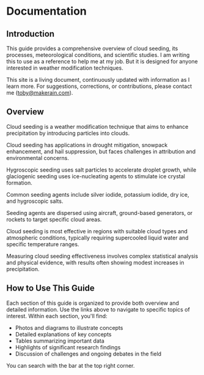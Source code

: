# Documentation

## Introduction

This guide provides a comprehensive overview of cloud seeding, its processes, meteorological conditions, and scientific studies. I am writing this to use as a reference to help me at my job. But it is designed for anyone interested in weather modification techniques.

This site is a living document, continuously updated with information as I learn more. For suggestions, corrections, or contributions, please contact me (toby@makerain.com).

## Overview

Cloud seeding is a weather modification technique that aims to enhance precipitation by introducing particles into clouds.

Cloud seeding has applications in drought mitigation, snowpack enhancement, and hail suppression, but faces challenges in attribution and environmental concerns.

Hygroscopic seeding uses salt particles to accelerate droplet growth, while glaciogenic seeding uses ice-nucleating agents to stimulate ice crystal formation.

Common seeding agents include silver iodide, potassium iodide, dry ice, and hygroscopic salts.

Seeding agents are dispersed using aircraft, ground-based generators, or rockets to target specific cloud areas.

Cloud seeding is most effective in regions with suitable cloud types and atmospheric conditions, typically requiring supercooled liquid water and specific temperature ranges.

Measuring cloud seeding effectiveness involves complex statistical analysis and physical evidence, with results often showing modest increases in precipitation.
<!-- ## Table of Contents -->
<!-- 
1. [Seeding](seeding.md)
    - [Seeding Process](seeding.md#1-seeding-process)
        - [Aggregation](seeding.md#11-aggregation)
        - [Cloud Condensation Nuclei (CCN)](seeding.md#12-cloud-condensation-nuclei-ccn)
        - [Ice Nucleating Particles (INP)](seeding.md#13-ice-nucleating-particles-inp)
        - [Particle Sizes and Distribution](seeding.md#14-particle-sizes-and-distribution)
        - [Over-seeding and Competition Effect](seeding.md#15-over-seeding-and-competition-effect)
    - [Types of Seeding](seeding.md#2-types-of-seeding)
        - [Glaciogenic Seeding](seeding.md#21-glaciogenic-seeding)
        - [Hygroscopic Seeding](seeding.md#22-hygroscopic-seeding)
        - [Dual-mode Seeding](seeding.md#23-dual-mode-seeding-combination-of-both)
    - [Seeding Agents](seeding.md#3-seeding-agents)
        - [Silver Iodide (AgI)](seeding.md#31-silver-iodide-agi)
        - [Potassium Iodide (KI)](seeding.md#32-potassium-iodide-ki)
        - [Hygroscopic Salts](seeding.md#33-hygroscopic-salts)
        - [Biodegradable Alternatives](seeding.md#34-biodegradable-alternatives)
    - [Dispersion Techniques](seeding.md#4-dispersion-techniques)
        - [Atomizers and Aerosol Devices](seeding.md#41-atomizers-and-aerosol-devices)
        - [Ground Generators](seeding.md#42-ground-generators)
        - [Aircraft-based Methods](seeding.md#43-aircraft-based-methods)
        - [Rocket-based Seeding](seeding.md#44-rocket-based-seeding)
        - [UAV (Drone) Seeding](seeding.md#45-uav-drone-seeding)

2. [Meteorology](meteorology.md)
    - [Conditions for Cloud Seeding](meteorology.md#1-conditions-for-cloud-seeding)
        - [Supercooled Liquid Water (SLW)](meteorology.md#11-supercooled-liquid-water-slw)
        - [Temperature and Humidity Requirements](meteorology.md#12-temperature-and-humidity-requirements)
        - [Atmospheric Stability](meteorology.md#13-atmospheric-stability)
    - [Challenges in Cloud Seeding](meteorology.md#2-challenges-in-cloud-seeding)
        - [Distinguishing Seeded vs. Natural Precipitation](meteorology.md#21-distinguishing-seeded-vs-natural-precipitation)
        - [Variability in Cloud Microphysics](meteorology.md#22-variability-in-cloud-microphysics)
        - [Environmental and Regulatory Concerns](meteorology.md#23-environmental-and-regulatory-concerns)
    - [Cloud Types and Processes](meteorology.md#3-cloud-types-and-processes)
        - [Orographic Clouds](meteorology.md#31-orographic-clouds)
        - [Convective vs. Stratiform Clouds](meteorology.md#32-convective-vs-stratiform-clouds)
        - [Cloud Growth Processes](meteorology.md#33-cloud-growth-processes)
    - [Background Aerosol Concentrations](meteorology.md#4-background-aerosol-concentrations)
        - [Natural vs. Anthropogenic Sources](meteorology.md#41-natural-vs-anthropogenic-sources)
        - [Impact on Cloud Microphysics](meteorology.md#42-impact-on-cloud-microphysics)
        - [Role in Cloud Seeding Effectiveness](meteorology.md#43-role-in-cloud-seeding-effectiveness)

3. [Scientific Canon](scientific_canon.md)
    - [Notable Projects and Studies](scientific_canon.md#1-notable-projects-and-studies)
        - [SNOWIE Project](scientific_canon.md#11-snowie-project)
        - [Wyoming Weather Modification Pilot Project (WWMPP)](scientific_canon.md#12-wyoming-weather-modification-pilot-project-wwmpp)
        - [Historical Context and Development of Cloud Seeding](scientific_canon.md#13-historical-context-and-development-of-cloud-seeding)
    - [Technological Advances](scientific_canon.md#2-technological-advances)
        - [Radar and Satellite Observations](scientific_canon.md#21-radar-and-satellite-observations)
        - [Numerical Modeling and Simulations](scientific_canon.md#22-numerical-modeling-and-simulations)
        - [Real-time Monitoring and Control Systems](scientific_canon.md#23-real-time-monitoring-and-control-systems)
    - [Environmental and Ethical Considerations](scientific_canon.md#3-environmental-and-ethical-considerations)
        - [Long-term Ecological Impacts](scientific_canon.md#31-long-term-ecological-impacts)
        - [Public Perception and Policy](scientific_canon.md#32-public-perception-and-policy)
        - [International Regulations and Cooperation](scientific_canon.md#33-international-regulations-and-cooperation)
    - [Key Researchers and Their Contributions](scientific_canon.md#4-key-researchers-and-their-contributions)
    - [Ongoing Research Directions](scientific_canon.md#5-ongoing-research-directions)
        - [Improving Seeding Agents](scientific_canon.md#51-improving-seeding-agents)
        - [Advanced Measurement Techniques](scientific_canon.md#52-advanced-measurement-techniques)
        - [Climate Change Implications](scientific_canon.md#53-climate-change-implications)
        - [Targeted Seeding Strategies](scientific_canon.md#54-targeted-seeding-strategies)
        - [Quantifying Seeding Effects](scientific_canon.md#55-quantifying-seeding-effects)

4. [Impact](impact.md)
    - [Measurement and Evaluation](impact.md#1-measurement-and-evaluation)
        - ["Best-match" Relationship in Radar Analysis](impact.md#11-best-match-relationship-in-radar-analysis)
        - [Acre-feet as a Measurement Unit](impact.md#12-acre-feet-as-a-measurement-unit)
        - [Wind Effects on Particle Dispersion](impact.md#13-wind-effects-on-particle-dispersion)
        - [Applications in Water Resource Management](impact.md#14-applications-in-water-resource-management)
    - [Challenges in Attribution](impact.md#2-challenges-in-attribution)
        - [Isolating Seeding Effects from Natural Variability](impact.md#21-isolating-seeding-effects-from-natural-variability)
        - [Statistical vs. Physically-based Approaches](impact.md#22-statistical-vs-physically-based-approaches)
        - [Uncertainty in Measurement and Modeling](impact.md#23-uncertainty-in-measurement-and-modeling)
    - [Applications of Cloud Seeding](impact.md#3-applications-of-cloud-seeding)
        - [Drought Mitigation](impact.md#31-drought-mitigation)
        - [Snowpack Enhancement](impact.md#32-snowpack-enhancement)
        - [Agricultural Benefits](impact.md#33-agricultural-benefits)
        - [Hail Suppression](impact.md#34-hail-suppression)
        - [Fog Dispersion](impact.md#35-fog-dispersion)
    - [Economic and Social Impacts](impact.md#4-economic-and-social-impacts)
        - [Cost-Benefit Analysis](impact.md#41-cost-benefit-analysis)
        - [Social Perceptions and Acceptance](impact.md#42-social-perceptions-and-acceptance)
        - [Policy and Legal Considerations](impact.md#43-policy-and-legal-considerations)
        - [International Implications](impact.md#44-international-implications) -->

## How to Use This Guide

Each section of this guide is organized to provide both overview and detailed information. Use the links above to navigate to specific topics of interest. Within each section, you'll find:

- Photos and diagrams to illustrate concepts
- Detailed explanations of key concepts
- Tables summarizing important data
- Highlights of significant research findings
- Discussion of challenges and ongoing debates in the field

You can search with the bar at the top right corner.
